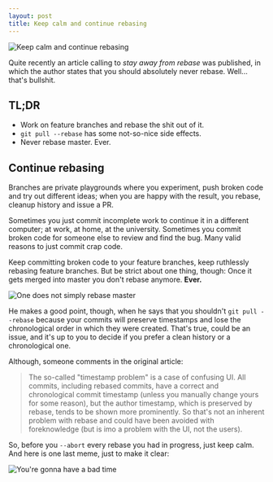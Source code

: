 ```yaml
---
layout: post
title: Keep calm and continue rebasing
---
```


![Keep calm and continue rebasing](http://sd.keepcalm-o-matic.co.uk/i/keep-calm-and-continue-rebasing.png)

Quite recently an article calling to *stay away from rebase* was published,
in which the author states that you should absolutely never rebase. Well...
that's bullshit.


<h2>
    TL;DR
</h2>

* Work on feature branches and rebase the shit out of it.
* `git pull --rebase` has some not-so-nice side effects.
* Never rebase master. Ever.


<h2>
    Continue rebasing
</h2>

Branches are private playgrounds where you experiment, push broken code and try
out different ideas; when you are happy with the result, you rebase, cleanup
history and issue a PR.

Sometimes you just commit incomplete work to continue it in a different
computer; at work, at home, at the university. Sometimes you commit broken code
for someone else to review and find the bug. Many valid reasons to just commit
crap code.

Keep committing broken code to your feature branches, keep ruthlessly rebasing
feature branches. But be strict about one thing, though: Once it gets merged
into master you don't rebase anymore. **Ever.**

![One does not simply rebase master](http://i.qkme.me/3u6tyi.jpg)

He makes a good point, though, when he says that you shouldn't
`git pull --rebase` because your commits will preserve timestamps and lose
the chronological order in which they were created. That's true, could be an
issue, and it's up to you to decide if you prefer a clean history or a
chronological one.

Although, someone comments in the original article:

> The so-called "timestamp problem" is a case of confusing UI. All commits,
> including rebased commits, have a correct and chronological commit
> timestamp (unless you manually change yours for some reason), but the
> author timestamp, which is preserved by rebase, tends to be shown more
> prominently. So that's not an inherent problem with rebase and could have
> been avoided with foreknowledge (but is imo a problem with the UI, not the
> users).

So, before you `--abort` every rebase you had in progress, just keep calm.
And here is one last meme, just to make it clear:

![You're gonna have a bad time](http://i.qkme.me/3u70t9.jpg)

<!-- vim:filetype=markdown
-->
